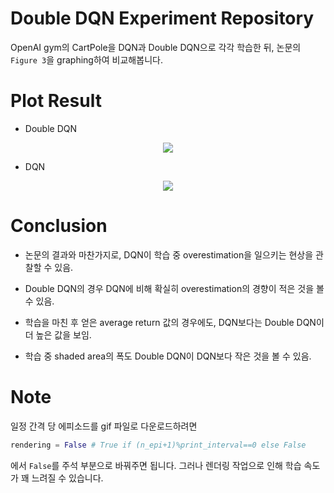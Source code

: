 # Double DQN Experiment Repository

OpenAI gym의 CartPole을 DQN과 Double DQN으로 각각 학습한 뒤, 논문의 <code>Figure 3</code>을 graphing하여 비교해봅니다.

# Plot Result

- Double DQN

<p align="center"><img src="https://user-images.githubusercontent.com/79636473/156908589-24be029a-3ce1-4006-b862-e73fcf9fb49f.png"></p>

- DQN

<p align="center"><img src="https://user-images.githubusercontent.com/79636473/156908590-9218d3df-13b3-4922-b2bd-c0e90c4b6d0e.png"></p>

# Conclusion

- 논문의 결과와 마찬가지로, DQN이 학습 중 overestimation을 일으키는 현상을 관찰할 수 있음.

- Double DQN의 경우 DQN에 비해 확실히 overestimation의 경향이 적은 것을 볼 수 있음.

- 학습을 마친 후 얻은 average return 값의 경우에도, DQN보다는 Double DQN이 더 높은 값을 보임.

- 학습 중 shaded area의 폭도 Double DQN이 DQN보다 작은 것을 볼 수 있음.

# Note

일정 간격 당 에피소드를 gif 파일로 다운로드하려면

```python
rendering = False # True if (n_epi+1)%print_interval==0 else False
```

에서 <code>False</code>를 주석 부분으로 바꿔주면 됩니다. 그러나 렌더링 작업으로 인해 학습 속도가 꽤 느려질 수 있습니다.
